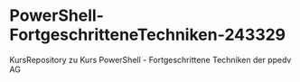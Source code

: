 # PowerShell-FortgeschritteneTechniken-243329
KursRepository zu Kurs PowerShell - Fortgeschrittene Techniken der ppedv AG
